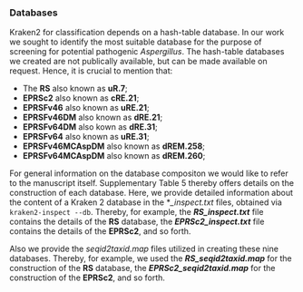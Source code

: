 ### Databases 

Kraken2 for classification depends on a hash-table database. In our work we sought to identify the most suitable database for the purpose of screening for potential pathogenic *Aspergillus*. The hash-table databases we created are not publically available, but can be made available on request. Hence, it is crucial to mention that:
- The **RS** also known as **uR.7**; 
- **EPRSc2** also known as **cRE.21**; 
- **EPRSFv46** also known as **uRE.21**; 
- **EPRSFv46DM** also known as **dRE.21**; 
- **EPRSFv64DM** also kown as **dRE.31**; 
- **EPRSFv64** also known as **uRE.31**; 
- **EPRSFv46MCAspDM** also known as **dREM.258**; 
- **EPRSFv64MCAspDM** also known as **dREM.260**; 

For general information on the database compositon we would like to refer to the manuscript itself. Supplementary Table 5 thereby offers details on the construction of each database. Here, we provide detailed information about the content of a Kraken 2 database in the **_inspect.txt* files, obtained via ```kraken2-inspect --db```. Thereby, for example, the ***RS_inspect.txt*** file contains the details of the **RS** database, the ***EPRSc2_inspect.txt*** file contains the details of the **EPRSc2**, and so forth. 

Also we provide the *seqid2taxid.map* files utilized in creating these nine databases. Thereby, for example, we used the ***RS_seqid2taxid.map*** for the construction of the **RS** database, the ***EPRSc2_seqid2taxid.map*** for the construction of the **EPRSc2**, and so forth. 
